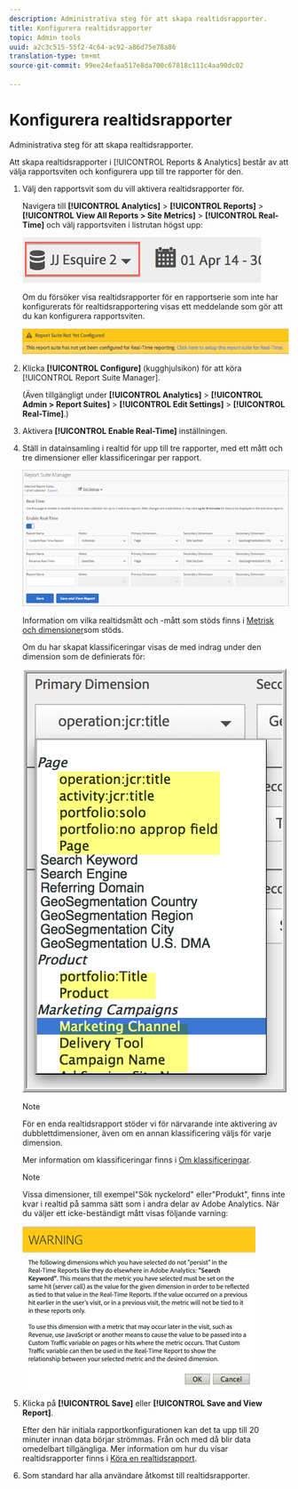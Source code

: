 ```yaml
---
description: Administrativa steg för att skapa realtidsrapporter.
title: Konfigurera realtidsrapporter
topic: Admin tools
uuid: a2c3c515-55f2-4c64-ac92-a86d75e78a86
translation-type: tm+mt
source-git-commit: 99ee24efaa517e8da700c67818c111c4aa90dc02

---
```



# Konfigurera realtidsrapporter

Administrativa steg för att skapa realtidsrapporter.

Att skapa realtidsrapporter i [!UICONTROL Reports & Analytics] består av att välja rapportsviten och konfigurera upp till tre rapporter för den.

1. Välj den rapportsvit som du vill aktivera realtidsrapporter för.

   Navigera till **[!UICONTROL Analytics]** > **[!UICONTROL Reports]** > **[!UICONTROL View All Reports > Site Metrics]** > **[!UICONTROL Real-Time]** och välj rapportsviten i listrutan högst upp:

   ![](assets/report_suite_selector.png)

   Om du försöker visa realtidsrapporter för en rapportserie som inte har konfigurerats för realtidsrapportering visas ett meddelande som gör att du kan konfigurera rapportsviten.

   ![](assets/rep_suite_not_set_up.png)

1. Klicka **[!UICONTROL Configure]** (kugghjulsikon) för att köra [!UICONTROL Report Suite Manager].

   (Även tillgängligt under **[!UICONTROL Analytics]** > **[!UICONTROL Admin > Report Suites]** > **[!UICONTROL Edit Settings]** > **[!UICONTROL Real-Time]**.)

1. Aktivera **[!UICONTROL Enable Real-Time]** inställningen.
1. Ställ in datainsamling i realtid för upp till tre rapporter, med ett mått och tre dimensioner eller klassificeringar per rapport.

   ![](assets/real_time_admin.png)

   Information om vilka realtidsmått och -mått som stöds finns i [Metrisk och dimensioner](/help/components/c-real-time-reporting/realtime-metrics.md)som stöds.

   Om du har skapat klassificeringar visas de med indrag under den dimension som de definierats för:

   ![](assets/classifications.png)

   >[!NOTE]
   >
   >För en enda realtidsrapport stöder vi för närvarande inte aktivering av dubblettdimensioner, även om en annan klassificering väljs för varje dimension.

   Mer information om klassificeringar finns i [Om klassificeringar](/help/components/c-classifications2/c-classifications.md).

   >[!NOTE]
   >
   >Vissa dimensioner, till exempel&quot;Sök nyckelord&quot; eller&quot;Produkt&quot;, finns inte kvar i realtid på samma sätt som i andra delar av Adobe Analytics. När du väljer ett icke-beständigt mått visas följande varning:

   ![](assets/warning_dimensions.png)

1. Klicka på **[!UICONTROL Save]** eller **[!UICONTROL Save and View Report]**.

   Efter den här initiala rapportkonfigurationen kan det ta upp till 20 minuter innan data börjar strömmas. Från och med då blir data omedelbart tillgängliga. Mer information om hur du visar realtidsrapporter finns i [Köra en realtidsrapport](https://marketing.adobe.com/resources/help/en_US/sc/user/reports_realtime.html).

1. Som standard har alla användare åtkomst till realtidsrapporter.
